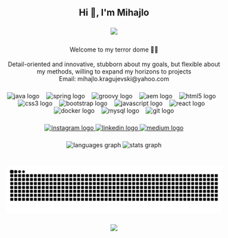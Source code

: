 <h2 align="center">Hi 👋, I'm Mihajlo</h2>
  
###

<div align="center">
  <img height="200" src="https://media4.giphy.com/media/v1.Y2lkPTc5MGI3NjExdXk2MzFlMXBjM2treGYzbHJmbndwYzYxenFyZm4zZDd2andydmFyaiZlcD12MV9pbnRlcm5hbF9naWZfYnlfaWQmY3Q9Zw/jTNG3RF6EwbkpD4LZx/giphy.webp"  />
</div>

###
  
<p align="center">Welcome to my terror dome 👨‍💻<br><br>Detail-oriented and innovative, stubborn about my goals, but flexible about my methods, willing to expand my horizons to projects<br>Email: mihajlo.kragujevski@yahoo.com</p>
  
###
  
<div align="center">
  <img src="https://cdn.jsdelivr.net/gh/devicons/devicon/icons/java/java-original-wordmark.svg" height="42" alt="java logo"  />
  <img width="8" />
  <img src="https://cdn.jsdelivr.net/gh/devicons/devicon/icons/spring/spring-original.svg" height="42" alt="spring logo"  />
  <img width="8" />
  <img src="https://cdn.jsdelivr.net/gh/devicons/devicon/icons/groovy/groovy-original.svg" height="42" alt="groovy logo"  />
  <img width="8" />
  <img src="https://cdn.worldvectorlogo.com/logos/adobe-experience-manager.svg" height="42" alt="aem logo"  />
  <img width="8" />
  <img src="https://cdn.jsdelivr.net/gh/devicons/devicon/icons/html5/html5-original.svg" height="42" alt="html5 logo"  />
  <img width="8" />
  <img src="https://cdn.jsdelivr.net/gh/devicons/devicon/icons/css3/css3-original.svg" height="42" alt="css3 logo"  />
  <img width="8" />
  <img src="https://cdn.jsdelivr.net/gh/devicons/devicon/icons/bootstrap/bootstrap-original.svg" height="42" alt="bootstrap logo"  />
  <img width="8" />
  <img src="https://skillicons.dev/icons?i=js" height="42" alt="javascript logo"  />
  <img width="8" />
  <img src="https://cdn.jsdelivr.net/gh/devicons/devicon/icons/react/react-original.svg" height="42" alt="react logo"  />
  <img width="8" />
  <img src="https://cdn.simpleicons.org/docker/2496ED" height="42" alt="docker logo"  />
  <img width="8" />
  <img src="https://cdn.jsdelivr.net/gh/devicons/devicon/icons/mysql/mysql-original-wordmark.svg" height="45" alt="mysql logo"  />
  <img width="8" />
  <img src="https://cdn.jsdelivr.net/gh/devicons/devicon/icons/git/git-original.svg" height="42" alt="git logo"  />
</div>
  
###
  
<div align="center">
  <a href="https://www.instagram.com/kmihajlo__" target="_blank">
    <img src="https://img.shields.io/static/v1?message=Instagram&logo=instagram&label=&color=E4405F&logoColor=white&labelColor=&style=for-the-badge" height="35" alt="instagram logo"  />
  </a>
  <a href="https://www.linkedin.com/in/mihajlo-kragujevski/" target="_blank">
    <img src="https://img.shields.io/static/v1?message=LinkedIn&logo=linkedin&label=&color=0077B5&logoColor=white&labelColor=&style=for-the-badge" height="35" alt="linkedin logo"  />
  </a>
  <a href="https://medium.com/@kmihajlo" target="_blank">
    <img src="https://img.shields.io/static/v1?message=Medium&logo=medium&label=&color=12100E&logoColor=white&labelColor=&style=for-the-badge" height="35" alt="medium logo"  />
  </a>
</div>
  
###


<div align="center">
  <img src="https://github-readme-stats.vercel.app/api/top-langs?username=KMihajlo&locale=en&hide_title=true&layout=compact&card_width=320&langs_count=6&theme=dracula&hide_border=true&order=2" height="160" alt="languages graph"  />
  <img src="https://github-readme-stats.vercel.app/api?username=KMihajlo&hide_title=true&hide_rank=false&show_icons=true&include_all_commits=true&count_private=true&disable_animations=false&theme=dracula&locale=en&hide_border=true&order=1" height="160" alt="stats graph"  />
</div>
  
###
  
<br clear="both">
  
<img src="https://raw.githubusercontent.com/KMihajlo/KMihajlo/output/snake.svg" alt="Snake animation" />
  
###
  
<div align="center">
  <img src="https://profile-counter.glitch.me/KMihajlo/count.svg?"  />
</div>
  
###
